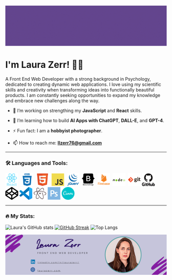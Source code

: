 <!-- Hi there! Welcome to my page!-->
<img src='images/Github_gif30s.gif' alt="welcome to my page banner"></img>

<h1 align="left"> I'm Laura Zerr! 👋🏻</h1>
<p>A Front End Web Developer with a strong background in Psychology, dedicated to creating dynamic web applications. I love using my scientific skills and creativity when transforming ideas into functionally beautiful products. I am constantly seeking opportunities to expand my knowledge and embrace new challenges along the way.</p>

- 🔭 I’m working on strengthing my **JavaScript** and **React** skills.
  
- 🌱 I’m learning how to build **AI Apps with ChatGPT**, **DALL-E**, and **GPT-4**.

- ⚡ Fun fact: I am a **hobbyist photographer**.
  
- 📫 How to reach me: **llzerr76@gmail.com**

---

### 🛠️ Languages and Tools:
<div>
  <img src="https://github.com/devicons/devicon/blob/master/icons/react/react-original-wordmark.svg" title="React" alt="React" width="40" height="40"/>&nbsp;
  <img src="https://github.com/devicons/devicon/blob/master/icons/css3/css3-plain-wordmark.svg"  title="CSS3" alt="CSS" width="40" height="40"/>&nbsp;
  <img src="https://github.com/devicons/devicon/blob/master/icons/html5/html5-original.svg" title="HTML5" alt="HTML" width="40" height="40"/>&nbsp;
  <img src="https://github.com/devicons/devicon/blob/master/icons/javascript/javascript-original.svg" title="JavaScript" alt="JavaScript" width="40" height="40"/>&nbsp;
  <img src="https://github.com/devicons/devicon/blob/55609aa5bd817ff167afce0d965585c92040787a/icons/jquery/jquery-plain-wordmark.svg?plain=1" title="jQuery" alt="jQuery" width="40" height="40"/>&nbsp;
  <img src="https://github.com/devicons/devicon/blob/55609aa5bd817ff167afce0d965585c92040787a/icons/bootstrap/bootstrap-plain-wordmark.svg?plain=1" title="Bootstrap" alt="Bootstrap" width="40" height="40"/>&nbsp;
  <img src="https://github.com/devicons/devicon/blob/master/icons/firebase/firebase-plain-wordmark.svg" title="Firebase" alt="Firebase" width="40" height="40"/>&nbsp;
  <img src="https://github.com/devicons/devicon/blob/master/icons/nodejs/nodejs-original-wordmark.svg" title="NodeJS" alt="NodeJS" width="40" height="40"/>&nbsp;
  <img src="https://github.com/devicons/devicon/blob/master/icons/git/git-original-wordmark.svg" title="Git" **alt="Git" width="40" height="40"/>
  <img src="https://github.com/devicons/devicon/blob/55609aa5bd817ff167afce0d965585c92040787a/icons/github/github-original-wordmark.svg?plain=1" title="GitHub" **alt="GitHub" width="40" height="40"/>
  <img src="https://github.com/devicons/devicon/blob/55609aa5bd817ff167afce0d965585c92040787a/icons/codepen/codepen-plain.svg?plain=1" title="Codepen" **alt="Codepen" width="40" height="40"/>
  <img src="https://github.com/devicons/devicon/blob/55609aa5bd817ff167afce0d965585c92040787a/icons/vscode/vscode-original.svg?plain=1" title="VSCode" **alt="VSCode" width="40" height="40"/>
  <img src="https://github.com/devicons/devicon/blob/55609aa5bd817ff167afce0d965585c92040787a/icons/atom/atom-original.svg?plain=1" title="Atom" **alt="Atom" width="40" height="40"/>
  <img src="https://github.com/devicons/devicon/blob/55609aa5bd817ff167afce0d965585c92040787a/icons/photoshop/photoshop-plain.svg?plain=1" title="Photoshop" **alt="Photoshop" width="40" height="40"/>
  <img src="https://github.com/devicons/devicon/blob/55609aa5bd817ff167afce0d965585c92040787a/icons/canva/canva-original.svg?plain=1" title="Canva" **alt="Canva" width="40" height="40"/>
</div>

---

### 🔥 My Stats:

![Laura's GitHub stats](https://github-readme-stats.vercel.app/api?username=ll-zerr&show_icons=true&layout=compact&theme=tokyonight)
[![GitHub Streak](https://github-readme-streak-stats.herokuapp.com?user=ll-zerr&layout=compact&theme=tokyonight)](https://git.io/streak-stats)
![Top Langs](https://github-readme-stats.vercel.app/api/top-langs/?username=ll-zerr&layout=compact&theme=tokyonight) 


<img src='images/GitHub_banner2.png' alt="banner with links"></img>
<!--
**ll-zerr/ll-zerr** is a ✨ _special_ ✨ repository because its `README.md` (this file) appears on your GitHub profile.

Here are some ideas to get you started:
- 👯 I’m looking to collaborate on ...
- 🤔 I’m looking for help with ...
- 💬 Ask me about ...
- 😄 Pronouns: ...

-->
